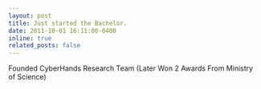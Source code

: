 ```yaml
---
layout: post
title: Just started the Bachelor.
date: 2011-10-01 16:11:00-0400
inline: true
related_posts: false
---
```


Founded CyberHands Research Team (Later Won 2 Awards From Ministry of Science)